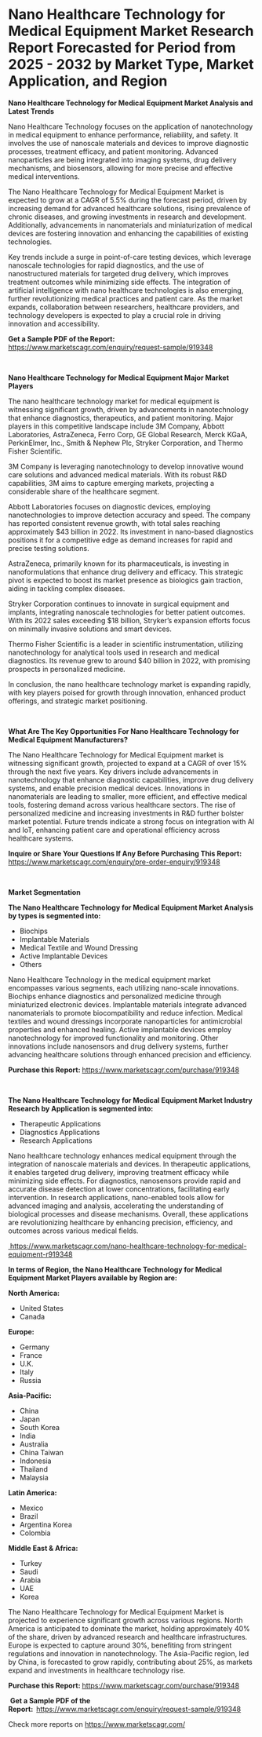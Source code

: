 <p><h1>Nano Healthcare Technology for Medical Equipment Market Research Report Forecasted for Period from 2025 -  2032 by Market Type, Market Application, and Region</h1></p><p><strong>Nano Healthcare Technology for Medical Equipment Market Analysis and Latest Trends</strong></p>
<p><p>Nano Healthcare Technology focuses on the application of nanotechnology in medical equipment to enhance performance, reliability, and safety. It involves the use of nanoscale materials and devices to improve diagnostic processes, treatment efficacy, and patient monitoring. Advanced nanoparticles are being integrated into imaging systems, drug delivery mechanisms, and biosensors, allowing for more precise and effective medical interventions.</p><p>The Nano Healthcare Technology for Medical Equipment Market is expected to grow at a CAGR of 5.5% during the forecast period, driven by increasing demand for advanced healthcare solutions, rising prevalence of chronic diseases, and growing investments in research and development. Additionally, advancements in nanomaterials and miniaturization of medical devices are fostering innovation and enhancing the capabilities of existing technologies. </p><p>Key trends include a surge in point-of-care testing devices, which leverage nanoscale technologies for rapid diagnostics, and the use of nanostructured materials for targeted drug delivery, which improves treatment outcomes while minimizing side effects. The integration of artificial intelligence with nano healthcare technologies is also emerging, further revolutionizing medical practices and patient care. As the market expands, collaboration between researchers, healthcare providers, and technology developers is expected to play a crucial role in driving innovation and accessibility.</p></p>
<p><strong>Get a Sample PDF of the Report:&nbsp;</strong> <a href="https://www.marketscagr.com/enquiry/request-sample/919348?utm_campaign=2936&utm_medium=2&utm_source=Github&utm_content=ia&utm_term=07032025&utm_id=nano-healthcare-technology-for-medical-equipment">https://www.marketscagr.com/enquiry/request-sample/919348</a></p>
<p>&nbsp;</p>
<p><strong>Nano Healthcare Technology for Medical Equipment Major Market Players</strong></p>
<p><p>The nano healthcare technology market for medical equipment is witnessing significant growth, driven by advancements in nanotechnology that enhance diagnostics, therapeutics, and patient monitoring. Major players in this competitive landscape include 3M Company, Abbott Laboratories, AstraZeneca, Ferro Corp, GE Global Research, Merck KGaA, PerkinElmer, Inc., Smith & Nephew Plc, Stryker Corporation, and Thermo Fisher Scientific.</p><p>3M Company is leveraging nanotechnology to develop innovative wound care solutions and advanced medical materials. With its robust R&D capabilities, 3M aims to capture emerging markets, projecting a considerable share of the healthcare segment.</p><p>Abbott Laboratories focuses on diagnostic devices, employing nanotechnologies to improve detection accuracy and speed. The company has reported consistent revenue growth, with total sales reaching approximately $43 billion in 2022. Its investment in nano-based diagnostics positions it for a competitive edge as demand increases for rapid and precise testing solutions.</p><p>AstraZeneca, primarily known for its pharmaceuticals, is investing in nanoformulations that enhance drug delivery and efficacy. This strategic pivot is expected to boost its market presence as biologics gain traction, aiding in tackling complex diseases.</p><p>Stryker Corporation continues to innovate in surgical equipment and implants, integrating nanoscale technologies for better patient outcomes. With its 2022 sales exceeding $18 billion, Stryker’s expansion efforts focus on minimally invasive solutions and smart devices.</p><p>Thermo Fisher Scientific is a leader in scientific instrumentation, utilizing nanotechnology for analytical tools used in research and medical diagnostics. Its revenue grew to around $40 billion in 2022, with promising prospects in personalized medicine.</p><p>In conclusion, the nano healthcare technology market is expanding rapidly, with key players poised for growth through innovation, enhanced product offerings, and strategic market positioning.</p></p>
<p>&nbsp;</p>
<p><strong>What Are The Key Opportunities For Nano Healthcare Technology for Medical Equipment Manufacturers?</strong></p>
<p><p>The Nano Healthcare Technology for Medical Equipment market is witnessing significant growth, projected to expand at a CAGR of over 15% through the next five years. Key drivers include advancements in nanotechnology that enhance diagnostic capabilities, improve drug delivery systems, and enable precision medical devices. Innovations in nanomaterials are leading to smaller, more efficient, and effective medical tools, fostering demand across various healthcare sectors. The rise of personalized medicine and increasing investments in R&D further bolster market potential. Future trends indicate a strong focus on integration with AI and IoT, enhancing patient care and operational efficiency across healthcare systems.</p></p>
<p><strong>Inquire or Share Your Questions If Any Before Purchasing This Report:</strong> <a href="https://www.marketscagr.com/enquiry/pre-order-enquiry/919348?utm_campaign=2936&utm_medium=2&utm_source=Github&utm_content=ia&utm_term=07032025&utm_id=nano-healthcare-technology-for-medical-equipment">https://www.marketscagr.com/enquiry/pre-order-enquiry/919348</a></p>
<p>&nbsp;</p>
<p><strong>Market Segmentation</strong></p>
<p><strong>The Nano Healthcare Technology for Medical Equipment Market Analysis by types is segmented into:</strong></p>
<p><ul><li>Biochips</li><li>Implantable Materials</li><li>Medical Textile and Wound Dressing</li><li>Active Implantable Devices</li><li>Others</li></ul></p>
<p><p>Nano Healthcare Technology in the medical equipment market encompasses various segments, each utilizing nano-scale innovations. Biochips enhance diagnostics and personalized medicine through miniaturized electronic devices. Implantable materials integrate advanced nanomaterials to promote biocompatibility and reduce infection. Medical textiles and wound dressings incorporate nanoparticles for antimicrobial properties and enhanced healing. Active implantable devices employ nanotechnology for improved functionality and monitoring. Other innovations include nanosensors and drug delivery systems, further advancing healthcare solutions through enhanced precision and efficiency.</p></p>
<p><strong>Purchase this Report:&nbsp;</strong><a href="https://www.marketscagr.com/purchase/919348?utm_campaign=2936&utm_medium=2&utm_source=Github&utm_content=ia&utm_term=07032025&utm_id=nano-healthcare-technology-for-medical-equipment">https://www.marketscagr.com/purchase/919348</a></p>
<p>&nbsp;</p>
<p><strong>The Nano Healthcare Technology for Medical Equipment Market Industry Research by Application is segmented into:</strong></p>
<p><ul><li>Therapeutic Applications</li><li>Diagnostics Applications</li><li>Research Applications</li></ul></p>
<p><p>Nano healthcare technology enhances medical equipment through the integration of nanoscale materials and devices. In therapeutic applications, it enables targeted drug delivery, improving treatment efficacy while minimizing side effects. For diagnostics, nanosensors provide rapid and accurate disease detection at lower concentrations, facilitating early intervention. In research applications, nano-enabled tools allow for advanced imaging and analysis, accelerating the understanding of biological processes and disease mechanisms. Overall, these applications are revolutionizing healthcare by enhancing precision, efficiency, and outcomes across various medical fields.</p></p>
<p><a href="https://www.marketscagr.com/nano-healthcare-technology-for-medical-equipment-r919348?utm_campaign=2936&utm_medium=2&utm_source=Github&utm_content=ia&utm_term=07032025&utm_id=nano-healthcare-technology-for-medical-equipment">&nbsp;https://www.marketscagr.com/nano-healthcare-technology-for-medical-equipment-r919348</a></p>
<p><strong>In terms of Region, the Nano Healthcare Technology for Medical Equipment Market Players available by Region are:</strong></p>
<p>
    <p> <strong> North America: </strong>
        <ul>
            <li>United States</li>
            <li>Canada</li>
        </ul>
        </p> 
    <p> <strong> Europe: </strong>
        <ul>
            <li>Germany</li>
            <li>France</li>
            <li>U.K.</li>
            <li>Italy</li>
            <li>Russia</li>
        </ul>
        </p> 
    <p> <strong> Asia-Pacific: </strong>
        <ul>
            <li>China</li>
            <li>Japan</li>
            <li>South Korea</li>
            <li>India</li>
            <li>Australia</li>
            <li>China Taiwan</li>
            <li>Indonesia</li>
            <li>Thailand</li>
            <li>Malaysia</li>
        </ul>
        </p> 
    <p> <strong> Latin America: </strong>
        <ul>
            <li>Mexico</li>
            <li>Brazil</li>
            <li>Argentina Korea</li>
            <li>Colombia</li>
        </ul>
        </p> 
    <p> <strong> Middle East & Africa: </strong>
        <ul>
            <li>Turkey</li>
            <li>Saudi</li>
            <li>Arabia</li>
            <li>UAE</li>
            <li>Korea</li>
        </ul>
    </p>
    </p>
<p><p>The Nano Healthcare Technology for Medical Equipment Market is projected to experience significant growth across various regions. North America is anticipated to dominate the market, holding approximately 40% of the share, driven by advanced research and healthcare infrastructures. Europe is expected to capture around 30%, benefiting from stringent regulations and innovation in nanotechnology. The Asia-Pacific region, led by China, is forecasted to grow rapidly, contributing about 25%, as markets expand and investments in healthcare technology rise.</p></p>
<p><strong>Purchase this Report: </strong><a href="https://www.marketscagr.com/purchase/919348?utm_campaign=2936&utm_medium=2&utm_source=Github&utm_content=ia&utm_term=07032025&utm_id=nano-healthcare-technology-for-medical-equipment">https://www.marketscagr.com/purchase/919348</a></p>
<p>&nbsp;<strong>Get a Sample PDF of the Report:&nbsp;&nbsp;</strong><a href="https://www.marketscagr.com/enquiry/request-sample/919348?utm_campaign=2936&utm_medium=2&utm_source=Github&utm_content=ia&utm_term=07032025&utm_id=nano-healthcare-technology-for-medical-equipment">https://www.marketscagr.com/enquiry/request-sample/919348</a></p>
<p><strong></strong></p>
<p>Check more reports on <a href="https://www.marketscagr.com/?utm_campaign=2936&utm_medium=2&utm_source=Github&utm_content=ia&utm_term=07032025&utm_id=nano-healthcare-technology-for-medical-equipment">https://www.marketscagr.com/</a></p>